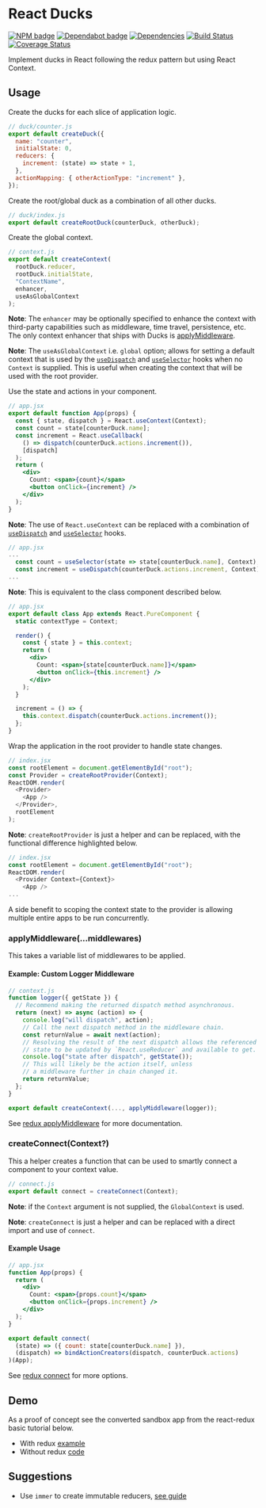 # React Ducks

[![NPM badge](https://img.shields.io/npm/v/react-ducks)](https://www.npmjs.com/package/react-ducks)
[![Dependabot badge](https://badgen.net/dependabot/iamogbz/react-ducks/?icon=dependabot)](https://app.dependabot.com)
[![Dependencies](https://david-dm.org/iamogbz/react-ducks.svg)](https://github.com/iamogbz/react-ducks)
[![Build Status](https://github.com/iamogbz/react-ducks/workflows/Build/badge.svg)](https://github.com/iamogbz/react-ducks/actions)
[![Coverage Status](https://coveralls.io/repos/github/iamogbz/react-ducks/badge.svg?branch=master)](https://coveralls.io/github/iamogbz/react-ducks?branch=master)

Implement ducks in React following the redux pattern but using React Context.

## Usage

Create the ducks for each slice of application logic.

```js
// duck/counter.js
export default createDuck({
  name: "counter",
  initialState: 0,
  reducers: {
    increment: (state) => state + 1,
  },
  actionMapping: { otherActionType: "increment" },
});
```

Create the root/global duck as a combination of all other ducks.

```js
// duck/index.js
export default createRootDuck(counterDuck, otherDuck);
```

Create the global context.

```js
// context.js
export default createContext(
  rootDuck.reducer,
  rootDuck.initialState,
  "ContextName",
  enhancer,
  useAsGlobalContext
);
```

**Note**: The `enhancer` may be optionally specified to enhance the context with third-party capabilities such as middleware, time travel, persistence, etc. The only context enhancer that ships with Ducks is [applyMiddleware](#applyMiddlewaremiddlewares).

**Note**: The `useAsGlobalContext` i.e. `global` option; allows for setting a default context that is used by the [`useDispatch`](#useDispatchactionCreatorContext) and [`useSelector`](#useSelectorselectorContext) hooks when no `Context` is supplied. This is useful when creating the context that will be used with the root provider.

Use the state and actions in your component.

```jsx
// app.jsx
export default function App(props) {
  const { state, dispatch } = React.useContext(Context);
  const count = state[counterDuck.name];
  const increment = React.useCallback(
    () => dispatch(counterDuck.actions.increment()),
    [dispatch]
  );
  return (
    <div>
      Count: <span>{count}</span>
      <button onClick={increment} />
    </div>
  );
}
```

**Note**: The use of `React.useContext` can be replaced with a combination of [`useDispatch`](#useDispatchactionCreatorContext) and [`useSelector`](#useSelectorselectorContext) hooks.

```jsx
// app.jsx
...
  const count = useSelector(state => state[counterDuck.name], Context);
  const increment = useDispatch(counterDuck.actions.increment, Context);
...
```

**Note**: This is equivalent to the class component described below.

```jsx
// app.jsx
export default class App extends React.PureComponent {
  static contextType = Context;

  render() {
    const { state } = this.context;
    return (
      <div>
        Count: <span>{state[counterDuck.name]}</span>
        <button onClick={this.increment} />
      </div>
    );
  }

  increment = () => {
    this.context.dispatch(counterDuck.actions.increment());
  };
}
```

Wrap the application in the root provider to handle state changes.

```js
// index.jsx
const rootElement = document.getElementById("root");
const Provider = createRootProvider(Context);
ReactDOM.render(
  <Provider>
    <App />
  </Provider>,
  rootElement
);
```

**Note**: `createRootProvider` is just a helper and can be replaced, with the functional difference highlighted below.

```js
// index.jsx
const rootElement = document.getElementById("root");
ReactDOM.render(
  <Provider Context={Context}>
    <App />
...
```

A side benefit to scoping the context state to the provider is allowing multiple entire apps to be run concurrently.

### applyMiddleware(...middlewares)

This takes a variable list of middlewares to be applied.

#### Example: Custom Logger Middleware

```js
// context.js
function logger({ getState }) {
  // Recommend making the returned dispatch method asynchronous.
  return (next) => async (action) => {
    console.log("will dispatch", action);
    // Call the next dispatch method in the middleware chain.
    const returnValue = await next(action);
    // Resolving the result of the next dispatch allows the referenced
    // state to be updated by `React.useReducer` and available to get.
    console.log("state after dispatch", getState());
    // This will likely be the action itself, unless
    // a middleware further in chain changed it.
    return returnValue;
  };
}

export default createContext(..., applyMiddleware(logger));
```

See [redux applyMiddleware][redux-applymiddleware] for more documentation.

### createConnect(Context?)

This a helper creates a function that can be used to smartly connect a component to your context value.

```js
// connect.js
export default connect = createConnect(Context);
```

**Note**: if the `Context` argument is not supplied, the `GlobalContext` is used.

**Note**: `createConnect` is just a helper and can be replaced with a direct import and use of `connect`.

#### Example Usage

```jsx
// app.jsx
function App(props) {
  return (
    <div>
      Count: <span>{props.count}</span>
      <button onClick={props.increment} />
    </div>
  );
}

export default connect(
  (state) => ({ count: state[counterDuck.name] }),
  (dispatch) => bindActionCreators(dispatch, counterDuck.actions)
)(App);
```

See [redux connect][react-redux-connect] for more options.

## Demo

As a proof of concept see the converted sandbox app from the react-redux basic tutorial below.

- With redux [example][react-redux-tutorial]
- Without redux [code][react-ducks-no-redux]

## Suggestions

- Use `immer` to create immutable reducers, [see guide][immer-intro]

[immer-intro]: https://medium.com/hackernoon/introducing-immer-immutability-the-easy-way-9d73d8f71cb3
[proposal-observable]: https://github.com/tc39/proposal-observable
[react-ducks-no-redux]: https://codesandbox.io/s/todo-app-without-redux-9yc57
[react-redux-connect]: https://react-redux.js.org/api/connect
[react-redux-tutorial]: https://react-redux.js.org/introduction/basic-tutorial
[redux-applymiddleware]: https://redux.js.org/api/applymiddleware#applymiddlewaremiddleware
